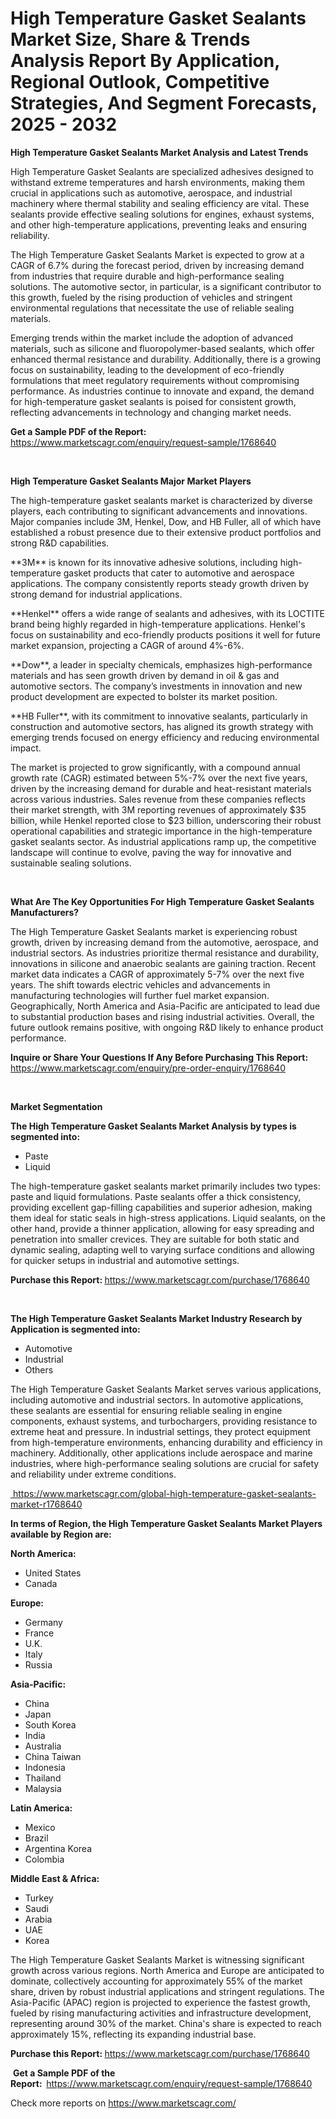 <p><h1>High Temperature Gasket Sealants Market Size, Share & Trends Analysis Report By Application, Regional Outlook, Competitive Strategies, And Segment Forecasts, 2025 - 2032</h1></p><p><strong>High Temperature Gasket Sealants Market Analysis and Latest Trends</strong></p>
<p><p>High Temperature Gasket Sealants are specialized adhesives designed to withstand extreme temperatures and harsh environments, making them crucial in applications such as automotive, aerospace, and industrial machinery where thermal stability and sealing efficiency are vital. These sealants provide effective sealing solutions for engines, exhaust systems, and other high-temperature applications, preventing leaks and ensuring reliability.</p><p>The High Temperature Gasket Sealants Market is expected to grow at a CAGR of 6.7% during the forecast period, driven by increasing demand from industries that require durable and high-performance sealing solutions. The automotive sector, in particular, is a significant contributor to this growth, fueled by the rising production of vehicles and stringent environmental regulations that necessitate the use of reliable sealing materials.</p><p>Emerging trends within the market include the adoption of advanced materials, such as silicone and fluoropolymer-based sealants, which offer enhanced thermal resistance and durability. Additionally, there is a growing focus on sustainability, leading to the development of eco-friendly formulations that meet regulatory requirements without compromising performance. As industries continue to innovate and expand, the demand for high-temperature gasket sealants is poised for consistent growth, reflecting advancements in technology and changing market needs.</p></p>
<p><strong>Get a Sample PDF of the Report:&nbsp;</strong> <a href="https://www.marketscagr.com/enquiry/request-sample/1768640?utm_campaign=2180&utm_medium=2&utm_source=Github&utm_content=ia&utm_term=02022025&utm_id=high-temperature-gasket-sealants">https://www.marketscagr.com/enquiry/request-sample/1768640</a></p>
<p>&nbsp;</p>
<p><strong>High Temperature Gasket Sealants Major Market Players</strong></p>
<p><p>The high-temperature gasket sealants market is characterized by diverse players, each contributing to significant advancements and innovations. Major companies include 3M, Henkel, Dow, and HB Fuller, all of which have established a robust presence due to their extensive product portfolios and strong R&D capabilities.</p><p>**3M** is known for its innovative adhesive solutions, including high-temperature gasket products that cater to automotive and aerospace applications. The company consistently reports steady growth driven by strong demand for industrial applications.</p><p>**Henkel** offers a wide range of sealants and adhesives, with its LOCTITE brand being highly regarded in high-temperature applications. Henkel's focus on sustainability and eco-friendly products positions it well for future market expansion, projecting a CAGR of around 4%-6%.</p><p>**Dow**, a leader in specialty chemicals, emphasizes high-performance materials and has seen growth driven by demand in oil & gas and automotive sectors. The company’s investments in innovation and new product development are expected to bolster its market position.</p><p>**HB Fuller**, with its commitment to innovative sealants, particularly in construction and automotive sectors, has aligned its growth strategy with emerging trends focused on energy efficiency and reducing environmental impact.</p><p>The market is projected to grow significantly, with a compound annual growth rate (CAGR) estimated between 5%-7% over the next five years, driven by the increasing demand for durable and heat-resistant materials across various industries. Sales revenue from these companies reflects their market strength, with 3M reporting revenues of approximately $35 billion, while Henkel reported close to $23 billion, underscoring their robust operational capabilities and strategic importance in the high-temperature gasket sealants sector. As industrial applications ramp up, the competitive landscape will continue to evolve, paving the way for innovative and sustainable sealing solutions.</p></p>
<p>&nbsp;</p>
<p><strong>What Are The Key Opportunities For High Temperature Gasket Sealants Manufacturers?</strong></p>
<p><p>The High Temperature Gasket Sealants market is experiencing robust growth, driven by increasing demand from the automotive, aerospace, and industrial sectors. As industries prioritize thermal resistance and durability, innovations in silicone and anaerobic sealants are gaining traction. Recent market data indicates a CAGR of approximately 5-7% over the next five years. The shift towards electric vehicles and advancements in manufacturing technologies will further fuel market expansion. Geographically, North America and Asia-Pacific are anticipated to lead due to substantial production bases and rising industrial activities. Overall, the future outlook remains positive, with ongoing R&D likely to enhance product performance.</p></p>
<p><strong>Inquire or Share Your Questions If Any Before Purchasing This Report:</strong> <a href="https://www.marketscagr.com/enquiry/pre-order-enquiry/1768640?utm_campaign=2180&utm_medium=2&utm_source=Github&utm_content=ia&utm_term=02022025&utm_id=high-temperature-gasket-sealants">https://www.marketscagr.com/enquiry/pre-order-enquiry/1768640</a></p>
<p>&nbsp;</p>
<p><strong>Market Segmentation</strong></p>
<p><strong>The High Temperature Gasket Sealants Market Analysis by types is segmented into:</strong></p>
<p><ul><li>Paste</li><li>Liquid</li></ul></p>
<p><p>The high-temperature gasket sealants market primarily includes two types: paste and liquid formulations. Paste sealants offer a thick consistency, providing excellent gap-filling capabilities and superior adhesion, making them ideal for static seals in high-stress applications. Liquid sealants, on the other hand, provide a thinner application, allowing for easy spreading and penetration into smaller crevices. They are suitable for both static and dynamic sealing, adapting well to varying surface conditions and allowing for quicker setups in industrial and automotive settings.</p></p>
<p><strong>Purchase this Report:&nbsp;</strong><a href="https://www.marketscagr.com/purchase/1768640?utm_campaign=2180&utm_medium=2&utm_source=Github&utm_content=ia&utm_term=02022025&utm_id=high-temperature-gasket-sealants">https://www.marketscagr.com/purchase/1768640</a></p>
<p>&nbsp;</p>
<p><strong>The High Temperature Gasket Sealants Market Industry Research by Application is segmented into:</strong></p>
<p><ul><li>Automotive</li><li>Industrial</li><li>Others</li></ul></p>
<p><p>The High Temperature Gasket Sealants Market serves various applications, including automotive and industrial sectors. In automotive applications, these sealants are essential for ensuring reliable sealing in engine components, exhaust systems, and turbochargers, providing resistance to extreme heat and pressure. In industrial settings, they protect equipment from high-temperature environments, enhancing durability and efficiency in machinery. Additionally, other applications include aerospace and marine industries, where high-performance sealing solutions are crucial for safety and reliability under extreme conditions.</p></p>
<p><a href="https://www.marketscagr.com/global-high-temperature-gasket-sealants-market-r1768640?utm_campaign=2180&utm_medium=2&utm_source=Github&utm_content=ia&utm_term=02022025&utm_id=high-temperature-gasket-sealants">&nbsp;https://www.marketscagr.com/global-high-temperature-gasket-sealants-market-r1768640</a></p>
<p><strong>In terms of Region, the High Temperature Gasket Sealants Market Players available by Region are:</strong></p>
<p>
    <p> <strong> North America: </strong>
        <ul>
            <li>United States</li>
            <li>Canada</li>
        </ul>
        </p> 
    <p> <strong> Europe: </strong>
        <ul>
            <li>Germany</li>
            <li>France</li>
            <li>U.K.</li>
            <li>Italy</li>
            <li>Russia</li>
        </ul>
        </p> 
    <p> <strong> Asia-Pacific: </strong>
        <ul>
            <li>China</li>
            <li>Japan</li>
            <li>South Korea</li>
            <li>India</li>
            <li>Australia</li>
            <li>China Taiwan</li>
            <li>Indonesia</li>
            <li>Thailand</li>
            <li>Malaysia</li>
        </ul>
        </p> 
    <p> <strong> Latin America: </strong>
        <ul>
            <li>Mexico</li>
            <li>Brazil</li>
            <li>Argentina Korea</li>
            <li>Colombia</li>
        </ul>
        </p> 
    <p> <strong> Middle East & Africa: </strong>
        <ul>
            <li>Turkey</li>
            <li>Saudi</li>
            <li>Arabia</li>
            <li>UAE</li>
            <li>Korea</li>
        </ul>
    </p>
    </p>
<p><p>The High Temperature Gasket Sealants Market is witnessing significant growth across various regions. North America and Europe are anticipated to dominate, collectively accounting for approximately 55% of the market share, driven by robust industrial applications and stringent regulations. The Asia-Pacific (APAC) region is projected to experience the fastest growth, fueled by rising manufacturing activities and infrastructure development, representing around 30% of the market. China's share is expected to reach approximately 15%, reflecting its expanding industrial base.</p></p>
<p><strong>Purchase this Report: </strong><a href="https://www.marketscagr.com/purchase/1768640?utm_campaign=2180&utm_medium=2&utm_source=Github&utm_content=ia&utm_term=02022025&utm_id=high-temperature-gasket-sealants">https://www.marketscagr.com/purchase/1768640</a></p>
<p>&nbsp;<strong>Get a Sample PDF of the Report:&nbsp;&nbsp;</strong><a href="https://www.marketscagr.com/enquiry/request-sample/1768640?utm_campaign=2180&utm_medium=2&utm_source=Github&utm_content=ia&utm_term=02022025&utm_id=high-temperature-gasket-sealants">https://www.marketscagr.com/enquiry/request-sample/1768640</a></p>
<p><strong></strong></p>
<p>Check more reports on <a href="https://www.marketscagr.com/?utm_campaign=2180&utm_medium=2&utm_source=Github&utm_content=ia&utm_term=02022025&utm_id=high-temperature-gasket-sealants">https://www.marketscagr.com/</a></p>
